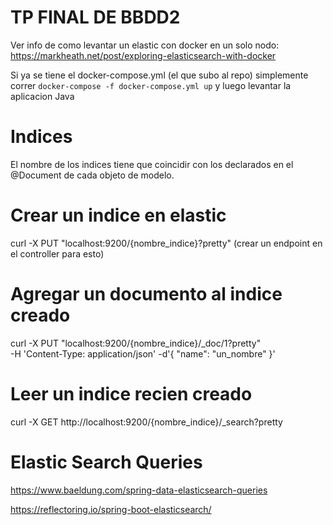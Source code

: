 # TP FINAL DE BBDD2

Ver info de como levantar un elastic con docker en un solo nodo: https://markheath.net/post/exploring-elasticsearch-with-docker

Si ya se tiene el docker-compose.yml (el que subo al repo) simplemente correr `docker-compose -f docker-compose.yml up` y luego levantar la aplicacion Java 

# Indices

El nombre de los indices tiene que coincidir con los declarados en el @Document de cada objeto de modelo. 

# Crear un indice en elastic

curl -X PUT "localhost:9200/{nombre_indice}?pretty" (crear un endpoint en el controller para esto)

# Agregar un documento al indice creado

curl -X PUT "localhost:9200/{nombre_indice}/_doc/1?pretty" \
-H 'Content-Type: application/json' -d'{
    "name": "un_nombre"
}'

# Leer un indice recien creado

curl -X GET http://localhost:9200/{nombre_indice}/_search?pretty

# Elastic Search Queries

https://www.baeldung.com/spring-data-elasticsearch-queries

https://reflectoring.io/spring-boot-elasticsearch/
